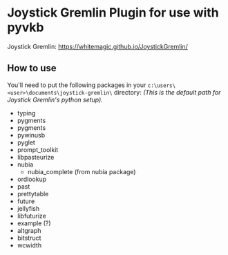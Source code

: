 # Joystick Gremlin Plugin for use with pyvkb

Joystick Gremlin: https://whitemagic.github.io/JoystickGremlin/

## How to use

You'll need to put the following packages in your `c:\users\<user>\documents\joystick-gremlin\` directory:
_(This is the default path for Joystick Gremlin's python setup)._

- typing
- pygments
- pygments
- pywinusb
- pyglet
- prompt_toolkit
- libpasteurize 
- nubia
  - nubia_complete (from nubia package)
- ordlookup
- past
- prettytable
- future
- jellyfish
- libfuturize
- example (?)
- altgraph
- bitstruct
- wcwidth

